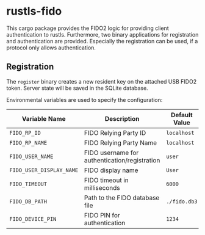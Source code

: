 # rustls-fido

This cargo package provides the FIDO2 logic for providing client authentication to rustls.
Furthermore, two binary applications for registration and authentication are provided.
Especially the registration can be used, if a protocol only allows authentication.

## Registration
The `register` binary creates a new resident key on the attached USB FIDO2 token. Server state will be saved in the SQLite database.

Environmental variables are used to specify the configuration:

| Variable Name            | Description                                   | Default Value | Example Value       |
|--------------------------|-----------------------------------------------|---------------|---------------------|
| `FIDO_RP_ID`             | FIDO Relying Party ID                         | `localhost`   | `example.com`       |
| `FIDO_RP_NAME`           | FIDO Relying Party Name                       | `localhost`   | `Example Inc.`      |
| `FIDO_USER_NAME `        | FIDO username for authentication/registration | `user`        | `alice`             |
| `FIDO_USER_DISPLAY_NAME` | FIDO display name                             | `User`        | `Alice Smith`       |
| `FIDO_TIMEOUT`           | FIDO timeout in milliseconds                  | `6000`        | `30000`             |
| `FIDO_DB_PATH`           | Path to the FIDO database file                | `./fido.db3`  | `/var/lib/fido.db3` |
| `FIDO_DEVICE_PIN`        | FIDO PIN for authentication                   | `1234`        | `5678`              |